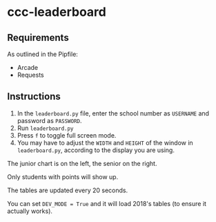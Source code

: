 # ccc-leaderboard

## Requirements
As outlined in the Pipfile:
- Arcade
- Requests

## Instructions

1. In the `leaderboard.py` file, enter the school number as `USERNAME` and password as `PASSWORD`.
2. Run `leaderboard.py`
3. Press `f` to toggle full screen mode.
4. You may have to adjust the `WIDTH` and `HEIGHT` of the window in `leaderboard.py`, 
according to the display you are using.

The junior chart is on the left, the senior on the right.

Only students with points will show up. 

The tables are updated every 20 seconds.

You can set `DEV_MODE = True` and it will load 2018's tables (to ensure it actually works).

